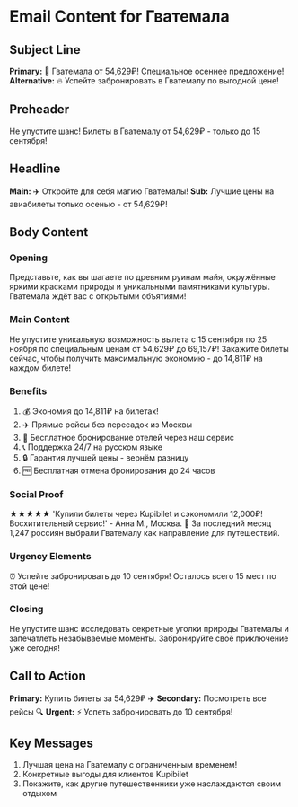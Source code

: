 # Email Content for Гватемала

## Subject Line
**Primary:** 🌴 Гватемала от 54,629₽! Специальное осеннее предложение!
**Alternative:** 🔥 Успейте забронировать в Гватемалу по выгодной цене!

## Preheader
Не упустите шанс! Билеты в Гватемалу от 54,629₽ - только до 15 сентября!

## Headline
**Main:** ✈️ Откройте для себя магию Гватемалы!
**Sub:** Лучшие цены на авиабилеты только осенью - от 54,629₽!

## Body Content

### Opening
Представьте, как вы шагаете по древним руинам майя, окружённые яркими красками природы и уникальными памятниками культуры. Гватемала ждёт вас с открытыми объятиями!

### Main Content
Не упустите уникальную возможность вылета с 15 сентября по 25 ноября по специальным ценам от 54,629₽ до 69,157₽! Закажите билеты сейчас, чтобы получить максимальную экономию - до 14,811₽ на каждом билете!

### Benefits
1. 💰 Экономия до 14,811₽ на билетах!
2. ✈️ Прямые рейсы без пересадок из Москвы
3. 🏨 Бесплатное бронирование отелей через наш сервис
4. 📞 Поддержка 24/7 на русском языке
5. 🔒 Гарантия лучшей цены - вернём разницу
6. 🆓 Бесплатная отмена бронирования до 24 часов

### Social Proof
★★★★★ 'Купили билеты через Kupibilet и сэкономили 12,000₽! Восхитительный сервис!' - Анна М., Москва. 🎯 За последний месяц 1,247 россиян выбрали Гватемалу как направление для путешествий.

### Urgency Elements
⏰ Успейте забронировать до 10 сентября! Осталось всего 15 мест по этой цене!

### Closing
Не упустите шанс исследовать секретные уголки природы Гватемалы и запечатлеть незабываемые моменты. Забронируйте своё приключение уже сегодня!

## Call to Action
**Primary:** Купить билеты за 54,629₽ ✈️
**Secondary:** Посмотреть все рейсы 🔍
**Urgent:** ⚡ Успеть забронировать до 10 сентября!

## Key Messages
1. Лучшая цена на Гватемалу с ограниченным временем!
2. Конкретные выгоды для клиентов Kupibilet
3. Покажите, как другие путешественники уже наслаждаются своим отдыхом
